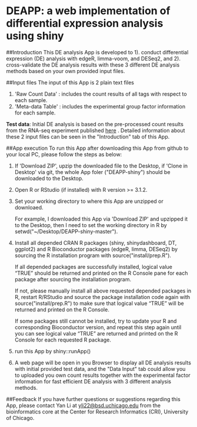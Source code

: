 # DEAPP: a web implementation of differential expression analysis using shiny

##Introduction
This DE analysis App is developed to 1). conduct differential expression (DE) analysis with edgeR, limma-voom, and DESeq2, and 2). cross-validate the DE analysis results with these 3 different DE analysis methods based on your own provided input files.

##Input files
The input of this App is 2 plain text files

1. 'Raw Count Data' : includes the count results of all tags with respect to each sample.  
2. 'Meta-data Table' : includes the experimental group factor information for each sample.

**Test data**: Initial DE analysis is based on the pre-processed count results from the RNA-seq experiment published [here](http://journals.plos.org/plosone/article?id=10.1371/journal.pone.0031229) . Detailed information about these 2 input files can be seen in the "Introduction" tab of this App.

##App execution
To run this App after downloading this App from github to your local PC, please follow the steps as below:

1. If 'Download ZIP', upzip the downloaded file to the Desktop, if 'Clone in Desktop' via git, the whole App foler ("DEAPP-shiny") should be downloaded to the Desktop. 

2. Open R or RStudio (if installed) with R version >= 3.1.2.

3. Set your working directory to where this App are unzipped or downloaed. 

   For example, I downloaded this App via 'Download ZIP' and upzipped it to the Desktop, then I need to set the working directory in R by setwd("~/Desktop/DEAPP-shiny-master").
   
4. Install all depended CRAN R packages (shiny, shinydashboard, DT, ggplot2) and R Bioconductor packages (edgeR, limma, DESeq2) by sourcing the R installation program with source("install/prep.R"). 

    If all depended packages are successfully installed, logical value “TRUE” should be returned and printed on the R Console pane for each package after sourcing the installation program. 
    
    If not, please manually install all above requested depended packages in R, restart R/RStudio and source the package installation code again with source("install/prep.R") to make sure that logical value “TRUE” will be returned and printed on the R Console. 
    
    If some packages still cannot be installed, try to update your R and corresponding Bioconductor version, and repeat this step again until you can see logical value “TRUE” are returned and printed on the R Console for each requested R package.
    
5. run this App by shiny::runApp()

6. A web page will be open in you Browser to display all DE analysis results with initial provided test data, and the "Data Input" tab could allow you to uploaded you own count results together with the experimental factor information for fast efficient DE analysis with 3 different analysis methods.

##Feedback
If you have further questions or suggestions regarding this App, please contact Yan Li at yli22@bsd.uchicago.edu from the bioinformatics core at the Center for Research Informatics (CRI), University of Chicago.

